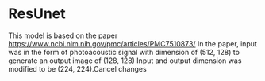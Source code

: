 # ResUnet
This model is based on the paper https://www.ncbi.nlm.nih.gov/pmc/articles/PMC7510873/
In the paper, input was in the form of photoacoustic signal with dimension of (512, 128) to generate an output image of (128, 128)
Input and output dimension was modified to be (224, 224).Cancel changes
